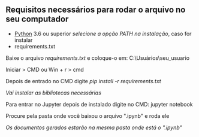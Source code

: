 ## Requisitos necessários para rodar o arquivo no seu computador ##
* [Python](https://www.python.org) 3.6 ou superior *selecione a opção PATH na instalação*, caso for instalar
* requirements.txt

Baixe o arquivo _requirements.txt_ e coloque-o em: C:\Usuários\seu_usuario

Iniciar > CMD ou Win + r > cmd

Depois de entrado no CMD digite _pip install -r requirements.txt_

_Vai instalar as bibliotecas necessárias_

Para entrar no Jupyter depois de instalado digite no CMD: jupyter notebook

Procure pela pasta onde você baixou o arquivo ".ipynb" e roda ele

_Os documentos gerados estarão na mesma pasta onde está o ".ipynb"_
